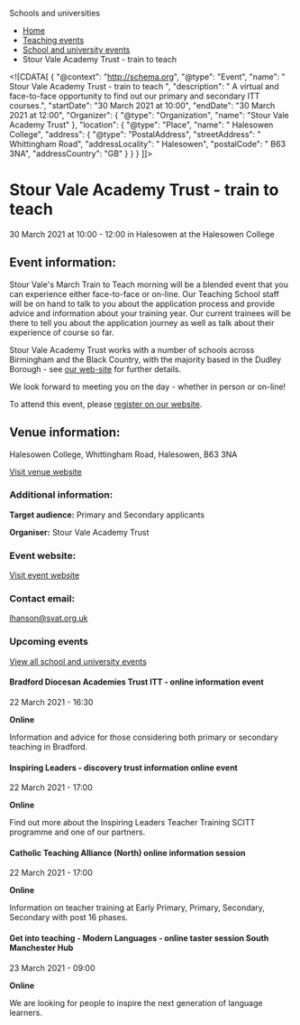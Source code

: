 Schools and universities

*   [Home](/)
*   [Teaching events](/teaching-events)
*   [School and university events](/teaching-events/training-provider-events)
*   Stour Vale Academy Trust - train to teach

<!\[CDATA\[ { "@context": "http://schema.org", "@type": "Event", "name": " Stour Vale Academy Trust - train to teach ", "description": " A virtual and face-to-face opportunity to find out our primary and secondary ITT courses.", "startDate": "30 March 2021 at 10:00", "endDate": "30 March 2021 at 12:00", "Organizer": { "@type": "Organization", "name": "Stour Vale Academy Trust" }, "location": { "@type": "Place", "name": " Halesowen College", "address": { "@type": "PostalAddress", "streetAddress": " Whittingham Road", "addressLocality": " Halesowen", "postalCode": " B63 3NA", "addressCountry": "GB" } } } \]\]>

Stour Vale Academy Trust - train to teach
=========================================

30 March 2021 at 10:00 - 12:00 in Halesowen at the Halesowen College

Event information:
------------------

Stour Vale's March Train to Teach morning will be a blended event that you can experience either face-to-face or on-line. Our Teaching School staff will be on hand to talk to you about the application process and provide advice and information about your training year. Our current trainees will be there to tell you about the application journey as well as talk about their experience of course so far.

Stour Vale Academy Trust works with a number of schools across Birmingham and the Black Country, with the majority based in the Dudley Borough - see [our web-site](https://svat.org/) for further details.

We look forward to meeting you on the day - whether in person or on-line!

To attend this event, please [register on our website](https://www.svat.org.uk/train-to-teach-events-1).

Venue information:
------------------

Halesowen College, Whittingham Road, Halesowen, B63 3NA

[Visit venue website](https://www.svat.org.uk/train "Halesowen College")

### Additional information:

**Target audience:** Primary and Secondary applicants

**Organiser:** Stour Vale Academy Trust

### Event website:

[Visit event website](https://www.svat.org.uk/train-to-teach-events-1)

### Contact email:

[lhanson@svat.org.uk](mailto:lhanson@svat.org.uk)

### Upcoming events

[View all school and university events](/teaching-events/training-provider-events)

[](/teaching-events/training-provider-events/210322-bradford-diocesan-academies-trust-itt-online-information-event)

#### Bradford Diocesan Academies Trust ITT - online information event

22 March 2021 - 16:30

**Online**

Information and advice for those considering both primary or secondary teaching in Bradford.

[](/teaching-events/training-provider-events/210322-inspiring-leaders-discovery-trust-information-online-event)

#### Inspiring Leaders - discovery trust information online event

22 March 2021 - 17:00

**Online**

Find out more about the Inspiring Leaders Teacher Training SCITT programme and one of our partners.

[](/teaching-events/training-provider-events/210322-catholic-teaching-alliance-north-online-information-session)

#### Catholic Teaching Alliance (North) online information session

22 March 2021 - 17:00

**Online**

Information on teacher training at Early Primary, Primary, Secondary, Secondary with post 16 phases.

[](/teaching-events/training-provider-events/210323-get-into-teaching-modern-languages-online-taster-session-south-manchester-hub)

#### Get into teaching - Modern Languages - online taster session South Manchester Hub

23 March 2021 - 09:00

**Online**

We are looking for people to inspire the next generation of language learners.